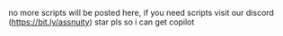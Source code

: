 no more scripts will be posted here, if you need scripts visit our discord (https://bit.ly/assnuity)
star pls so i can get copilot
